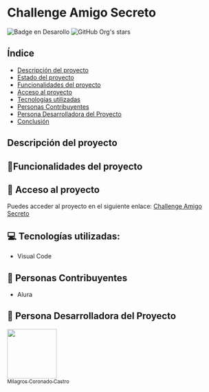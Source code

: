 # Challenge Amigo Secreto 

![Badge en Desarollo](https://img.shields.io/badge/STATUS-EN%20DESAROLLO-green)
![GitHub Org's stars](https://img.shields.io/github/stars/camilafernanda?style=social)


## Índice

* [Descripción del proyecto](#descripción-del-proyecto)
* [Estado del proyecto](#estado-del-proyecto)
* [Funcionalidades del proyecto](#funcionalidades-del-proyecto)
* [Acceso al proyecto](#acceso-proyecto)
* [Tecnologías utilizadas](#tecnologías-utilizadas)
* [Personas Contribuyentes](#personas-contribuyentes)
* [Persona Desarrolladora del Proyecto](#persona-desarrolladora)
* [Conclusión](#conclusión)

## Descripción del proyecto

## :hammer:Funcionalidades del proyecto


## 📁 Acceso al proyecto
Puedes acceder al proyecto en el siguiente enlace:
[Challenge Amigo Secreto](https://github.com/TuUsuario/NombreDelRepositorio)

## 💻 Tecnologías utilizadas:
- Visual Code
## 🧔 Personas Contribuyentes 
- Alura
## 🙍 Persona Desarrolladora del Proyecto
[<img src="https://avatars.githubusercontent.com/u/24362178?v=4" width=115><br><sub>Milagros Coronado Castro</sub>](https://github.com/melencith)
